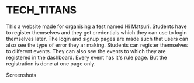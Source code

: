 # TECH_TITANS

This a website made for organising a fest named Hi Matsuri. Students have to register themselves and they get credentials which they can use to login themselves later. The login and signup pages are made such that users can also see the type of error they ar making. Students can register themselves to diiferent events. They can also see the events to which they are registered in the dashboard. Every event has it's rule page. But the registration is done at one page only.

Screenshots

